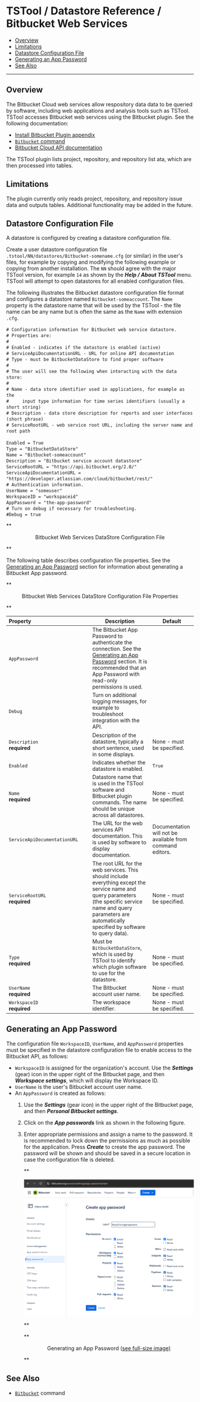 # TSTool / Datastore Reference / Bitbucket Web Services #

*   [Overview](#overview)
*   [Limitations](#limitations)
*   [Datastore Configuration File](#datastore-configuration-file)
*   [Generating an App Password](#generating-an-app-password)
*   [See Also](#see-also)

--------------------

## Overview ##

The Bitbucket Cloud web services allow respository data data to be queried by software,
including web applications and analysis tools such as TSTool.
TSTool accesses Bitbucket web services using the Bitbucket plugin.
See the following documentation:

*   [Install Bitbucket Plugin appendix](../../appendix-install/install.md)
*   [`Bitbucket` command](../../command-ref/Bitbucket/Bitbucket.md)
*   [Bitbucket Cloud API documentation](https://developer.atlassian.com/cloud/bitbucket/rest/)

The TSTool plugin lists project, repository, and repository list ata,
which are then processed into tables.

## Limitations ##

The plugin currently only reads project, repository, and repository issue data and outputs tables.
Additional functionality may be added in the future.

## Datastore Configuration File ##

A datastore is configured by creating a datastore configuration file.

Create a user datastore configuration file `.tstool/NN/datastores/Bitbucket-somename.cfg` (or similar) in the user's files,
for example by copying and modifying the following example or copying from another installation.
The `NN` should agree with the major TSTool version, for example `14` as shown by the ***Help / About TSTool*** menu.
TSTool will attempt to open datastores for all enabled configuration files.

The following illustrates the Bitbucket datastore configuration file format
and configures a datastore named `Bitbucket-someaccount`.
The `Name` property is the datastore name that will be used by the TSTool - the file name can be any name
but is often the same as the `Name` with extension `.cfg`.

```
# Configuration information for Bitbucket web service datastore.
# Properties are:
#
# Enabled - indicates if the datastore is enabled (active)
# ServiceApiDocumentationURL - URL for online API documentation
# Type - must be BitbucketDataStore to find proper software
#
# The user will see the following when interacting with the data store:
#
# Name - data store identifier used in applications, for example as the
#     input type information for time series identifiers (usually a short string)
# Description - data store description for reports and user interfaces (short phrase)
# ServiceRootURL - web service root URL, including the server name and root path

Enabled = True
Type = "BitbucketDataStore"
Name = "Bitbucket-someaccount"
Description = "Bitbucket service account datastore"
ServiceRootURL = "https://api.bitbucket.org/2.0/"
ServiceApiDocumentationURL = "https://developer.atlassian.com/cloud/bitbucket/rest/"
# Authentication information.
UserName = "someuser"
WorkspaceID = "workspaceid"
AppPassword = "the-app-password"
# Turn on debug if necessary for troubleshooting.
#Debug = true
```

**<p style="text-align: center;">
Bitbucket Web Services DataStore Configuration File
</p>**

The following table describes configuration file properties.
See the [Generating an App Password](#generating-an-app-password) section
for information about generating a Bitbucket App password.

**<p style="text-align: center;">
Bitbucket Web Services DataStore Configuration File Properties
</p>**

| **Property**&nbsp;&nbsp;&nbsp;&nbsp;&nbsp;&nbsp;&nbsp;&nbsp;&nbsp;&nbsp;&nbsp;&nbsp;&nbsp;&nbsp;&nbsp;&nbsp;&nbsp;&nbsp;&nbsp;&nbsp;&nbsp;&nbsp;&nbsp;&nbsp;&nbsp;&nbsp;&nbsp;&nbsp;&nbsp;&nbsp;&nbsp;&nbsp;&nbsp;&nbsp;&nbsp;&nbsp;&nbsp;&nbsp;&nbsp;&nbsp; | **Description** | **Default** |
| -- | -- | -- |
| `AppPassword` | The Bitbucket App Password to authenticate the connection.  See the [Generating an App Password](#generating-an-app-password) section.  It is recommended that an App Password with read-only permissions is used. |
| `Debug` | Turn on additional logging messages, for example to troubleshoot integration with the API. |
| `Description`<br>**required** | Description of the datastore, typically a short sentence, used in some displays. | None - must be specified. |
| `Enabled` | Indicates whether the datastore is enabled. | `True` |
| `Name`<br>**required** | Datastore name that is used in the TSTool software and Bitbucket plugin commands.  The name should be unique across all datastores. | None - must be specified. |
| `ServiceApiDocumentationURL` | The URL for the web services API documentation.  This is used by software to display documentation. | Documentation will not be available from command editors. |
| `ServiceRootURL`<br>**required** | The root URL for the web services.  This should include everything except the service name and query parameters (the specific service name and query parameters are automatically specified by software to query data). | None - must be specified. |
| `Type`<br>**required** | Must be `BitbucketDataStore`, which is used by TSTool to identify which plugin software to use for the datastore. | None - must be specified. |
| `UserName`<br>**required** | The Bitbucket account user name. | None - must be specified. |
| `WorkspaceID`<br>**required** | The workspace identifier. | None - must be specified. |

## Generating an App Password ##

The configuration file `WorkspaceID`, `UserName`, and `AppPassword` properties must be specified in the datastore configuration file
to enable access to the Bitbucket API, as follows:

*   `WorkspaceID` is assigned for the organization's account.
    Use the ***Settings*** (gear) icon in the upper right of the Bitbucket page,
    and then ***Workspace settings***, which will display the Workspace ID.
*   `UserName` is the user's Bitbucket account user name.
*   An `AppPassword` is created as follows: 
    1.  Use the ***Settings*** (gear icon) in the upper right of the Bitbucket page,
        and then ***Personal Bitbucket settings***.
    2.  Click on the ***App passwords*** link as shown in the following figure.
    3.  Enter appropriate permissions and assign a name to the password.
        It is recommended to lock down the permissions as much as possible for the application.
        Press ***Create*** to create the app password.
        The password will be shown and should be saved in a secure location in case the configuration file is deleted.

        **<p style="text-align: center;">
        ![Generating an App Password](app-password.png)
        </p>**

        **<p style="text-align: center;">
        Generating an App Password (<a href="../app-password.png">see full-size image)</a>
        </p>**

## See Also ##

*   [`Bitbucket`](../../command-ref/Bitbucket/Bitbucket.md) command
